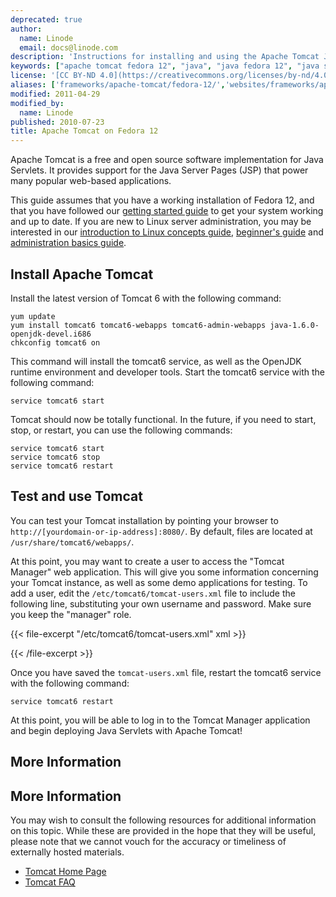 ```yaml
---
deprecated: true
author:
  name: Linode
  email: docs@linode.com
description: 'Instructions for installing and using the Apache Tomcat Java Servlet engine on Fedora 12.'
keywords: ["apache tomcat fedora 12", "java", "java fedora 12", "java servlets fedora 12", "java fedora"]
license: '[CC BY-ND 4.0](https://creativecommons.org/licenses/by-nd/4.0)'
aliases: ['frameworks/apache-tomcat/fedora-12/','websites/frameworks/apache-tomcat-on-fedora-12/']
modified: 2011-04-29
modified_by:
  name: Linode
published: 2010-07-23
title: Apache Tomcat on Fedora 12
---
```


Apache Tomcat is a free and open source software implementation for Java Servlets. It provides support for the Java Server Pages (JSP) that power many popular web-based applications.

This guide assumes that you have a working installation of Fedora 12, and that you have followed our [getting started guide](/docs/getting-started/) to get your system working and up to date. If you are new to Linux server administration, you may be interested in our [introduction to Linux concepts guide](/docs/tools-reference/introduction-to-linux-concepts/), [beginner's guide](/docs/beginners-guide/) and [administration basics guide](/docs/using-linux/administration-basics).

Install Apache Tomcat
---------------------

Install the latest version of Tomcat 6 with the following command:

    yum update
    yum install tomcat6 tomcat6-webapps tomcat6-admin-webapps java-1.6.0-openjdk-devel.i686
    chkconfig tomcat6 on

This command will install the tomcat6 service, as well as the OpenJDK runtime environment and developer tools. Start the tomcat6 service with the following command:

    service tomcat6 start

Tomcat should now be totally functional. In the future, if you need to start, stop, or restart, you can use the following commands:

    service tomcat6 start
    service tomcat6 stop
    service tomcat6 restart

Test and use Tomcat
-------------------

You can test your Tomcat installation by pointing your browser to `http://[yourdomain-or-ip-address]:8080/`. By default, files are located at `/usr/share/tomcat6/webapps/`.

At this point, you may want to create a user to access the "Tomcat Manager" web application. This will give you some information concerning your Tomcat instance, as well as some demo applications for testing. To add a user, edit the `/etc/tomcat6/tomcat-users.xml` file to include the following line, substituting your own username and password. Make sure you keep the "manager" role.

{{< file-excerpt "/etc/tomcat6/tomcat-users.xml" xml >}}
<user name="username" password="examplemorris" roles="manager" />

{{< /file-excerpt >}}


Once you have saved the `tomcat-users.xml` file, restart the tomcat6 service with the following command:

    service tomcat6 restart

At this point, you will be able to log in to the Tomcat Manager application and begin deploying Java Servlets with Apache Tomcat!

More Information
----------------

More Information
----------------

You may wish to consult the following resources for additional information on this topic. While these are provided in the hope that they will be useful, please note that we cannot vouch for the accuracy or timeliness of externally hosted materials.

- [Tomcat Home Page](http://tomcat.apache.org/)
- [Tomcat FAQ](http://wiki.apache.org/tomcat/FAQ)



